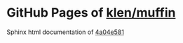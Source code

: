 GitHub Pages of [klen/muffin](https://github.com/klen/muffin.git)
===
Sphinx html documentation of [4a04e581](https://github.com/klen/muffin/tree/4a04e58195c282fd29902e8a1267f0c68d53b2c1)
